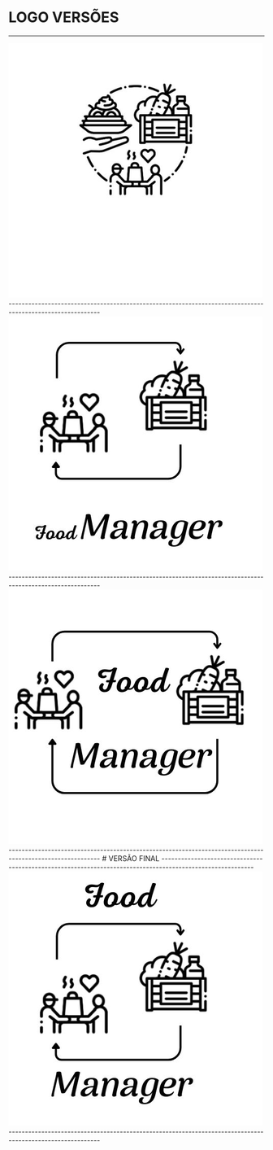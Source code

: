 # LOGO VERSÕES

----------------------------------------------------------------------------------------------------------
<img src="1.jpg">
----------------------------------------------------------------------------------------------------------
<img src="2.jpg">
----------------------------------------------------------------------------------------------------------
<img src="4.jpg">
----------------------------------------------------------------------------------------------------------
# VERSÃO FINAL
----------------------------------------------------------------------------------------------------------
<img src="3.jpg">
----------------------------------------------------------------------------------------------------------

